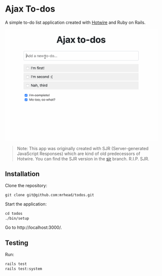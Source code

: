 # Ajax To-dos

A simple to-do list application created with [Hotwire](https://hotwire.dev/) and Ruby on Rails.

![Ajax to-dos GIF](todos.gif)

> Note: This app was originally created with SJR (Server-generated JavaScript Responses) which are kind of old predecessors of Hotwire. You can find the SJR version in the [sjr](https://github.com/mrhead/todos/tree/sjr) branch. R.I.P. SJR.

## Installation

Clone the repository:

```
git clone git@github.com:mrhead/todos.git
```

Start the application:

```
cd todos
./bin/setup
```

Go to http://localhost:3000/.

## Testing

Run:

```
rails test
rails test:system
```

